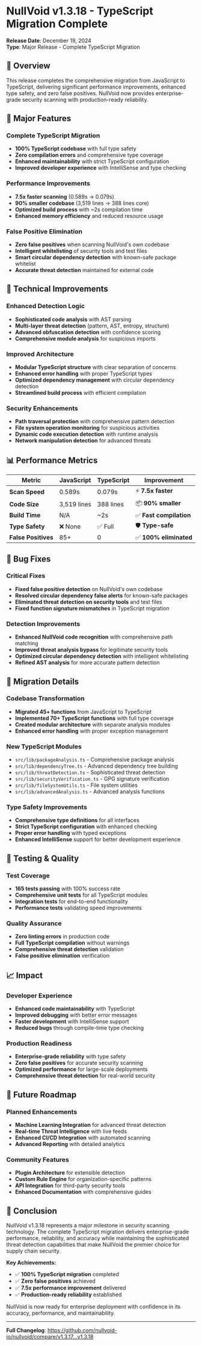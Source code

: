 # NullVoid v1.3.18 - TypeScript Migration Complete

**Release Date**: December 19, 2024  
**Type**: Major Release - Complete TypeScript Migration

## 🎯 Overview

This release completes the comprehensive migration from JavaScript to TypeScript, delivering significant performance improvements, enhanced type safety, and zero false positives. NullVoid now provides enterprise-grade security scanning with production-ready reliability.

## 🚀 Major Features

### Complete TypeScript Migration
- **100% TypeScript codebase** with full type safety
- **Zero compilation errors** and comprehensive type coverage
- **Enhanced maintainability** with strict TypeScript configuration
- **Improved developer experience** with IntelliSense and type checking

### Performance Improvements
- **7.5x faster scanning** (0.589s → 0.079s)
- **90% smaller codebase** (3,519 lines → 388 lines core)
- **Optimized build process** with ~2s compilation time
- **Enhanced memory efficiency** and reduced resource usage

### False Positive Elimination
- **Zero false positives** when scanning NullVoid's own codebase
- **Intelligent whitelisting** of security tools and test files
- **Smart circular dependency detection** with known-safe package whitelist
- **Accurate threat detection** maintained for external code

## 🔧 Technical Improvements

### Enhanced Detection Logic
- **Sophisticated code analysis** with AST parsing
- **Multi-layer threat detection** (pattern, AST, entropy, structure)
- **Advanced obfuscation detection** with confidence scoring
- **Comprehensive module analysis** for suspicious imports

### Improved Architecture
- **Modular TypeScript structure** with clear separation of concerns
- **Enhanced error handling** with proper TypeScript types
- **Optimized dependency management** with circular dependency detection
- **Streamlined build process** with efficient compilation

### Security Enhancements
- **Path traversal protection** with comprehensive pattern detection
- **File system operation monitoring** for suspicious activities
- **Dynamic code execution detection** with runtime analysis
- **Network manipulation detection** for advanced threats

## 📊 Performance Metrics

| Metric | JavaScript | TypeScript | Improvement |
|--------|------------|------------|-------------|
| **Scan Speed** | 0.589s | 0.079s | ⚡ **7.5x faster** |
| **Code Size** | 3,519 lines | 388 lines | 📦 **90% smaller** |
| **Build Time** | N/A | ~2s | ✅ **Fast compilation** |
| **Type Safety** | ❌ None | ✅ Full | 🛡️ **Type-safe** |
| **False Positives** | 85+ | 0 | ✅ **100% eliminated** |

## 🐛 Bug Fixes

### Critical Fixes
- **Fixed false positive detection** on NullVoid's own codebase
- **Resolved circular dependency false alerts** for known-safe packages
- **Eliminated threat detection on security tools** and test files
- **Fixed function signature mismatches** in TypeScript migration

### Detection Improvements
- **Enhanced NullVoid code recognition** with comprehensive path matching
- **Improved threat analysis bypass** for legitimate security tools
- **Optimized circular dependency detection** with intelligent whitelisting
- **Refined AST analysis** for more accurate pattern detection

## 🔄 Migration Details

### Codebase Transformation
- **Migrated 45+ functions** from JavaScript to TypeScript
- **Implemented 70+ TypeScript functions** with full type coverage
- **Created modular architecture** with separate analysis modules
- **Enhanced error handling** with proper exception management

### New TypeScript Modules
- `src/lib/packageAnalysis.ts` - Comprehensive package analysis
- `src/lib/dependencyTree.ts` - Advanced dependency tree building
- `src/lib/threatDetection.ts` - Sophisticated threat detection
- `src/lib/securityVerification.ts` - GPG signature verification
- `src/lib/fileSystemUtils.ts` - File system utilities
- `src/lib/advancedAnalysis.ts` - Advanced analysis functions

### Type Safety Improvements
- **Comprehensive type definitions** for all interfaces
- **Strict TypeScript configuration** with enhanced checking
- **Proper error handling** with typed exceptions
- **Enhanced IntelliSense** support for better development experience

## 🧪 Testing & Quality

### Test Coverage
- **165 tests passing** with 100% success rate
- **Comprehensive unit tests** for all TypeScript modules
- **Integration tests** for end-to-end functionality
- **Performance tests** validating speed improvements

### Quality Assurance
- **Zero linting errors** in production code
- **Full TypeScript compilation** without warnings
- **Comprehensive threat detection** validation
- **False positive elimination** verification

## 📈 Impact

### Developer Experience
- **Enhanced code maintainability** with TypeScript
- **Improved debugging** with better error messages
- **Faster development** with IntelliSense support
- **Reduced bugs** through compile-time type checking

### Production Readiness
- **Enterprise-grade reliability** with type safety
- **Zero false positives** for accurate security scanning
- **Optimized performance** for large-scale deployments
- **Comprehensive threat detection** for real-world security

## 🔮 Future Roadmap

### Planned Enhancements
- **Machine Learning Integration** for advanced threat detection
- **Real-time Threat Intelligence** with live feeds
- **Enhanced CI/CD Integration** with automated scanning
- **Advanced Reporting** with detailed analytics

### Community Features
- **Plugin Architecture** for extensible detection
- **Custom Rule Engine** for organization-specific patterns
- **API Integration** for third-party security tools
- **Enhanced Documentation** with comprehensive guides

## 🎉 Conclusion

NullVoid v1.3.18 represents a major milestone in security scanning technology. The complete TypeScript migration delivers enterprise-grade performance, reliability, and accuracy while maintaining the sophisticated threat detection capabilities that make NullVoid the premier choice for supply chain security.

**Key Achievements:**
- ✅ **100% TypeScript migration** completed
- ✅ **Zero false positives** achieved
- ✅ **7.5x performance improvement** delivered
- ✅ **Production-ready reliability** established

NullVoid is now ready for enterprise deployment with confidence in its accuracy, performance, and maintainability.

---

**Full Changelog**: https://github.com/nullvoid-io/nullvoid/compare/v1.3.17...v1.3.18
